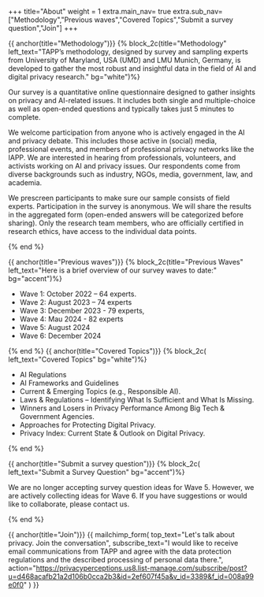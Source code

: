 +++
title="About"
weight = 1
extra.main_nav= true
extra.sub_nav=["Methodology","Previous waves","Covered Topics","Submit a survey question","Join"]
+++

{{ anchor(title="Methodology")}}
{% block_2c(title="Methodology" left_text="TAPP’s methodology, designed by survey and sampling experts from University of Maryland, USA (UMD) and LMU Munich, Germany, is developed to gather the most robust and insightful data in the field of AI and digital privacy research." bg="white")%}

Our survey is a quantitative online questionnaire designed to gather insights on privacy and AI-related issues. It includes both single and multiple-choice as well as open-ended questions and typically takes just 5 minutes to complete. 

We welcome participation from anyone who is actively engaged in the AI and privacy debate. This includes those active in (social) media, professional events, and members of professional privacy networks like the IAPP. We are interested in hearing from professionals, volunteers, and activists working on AI and privacy issues. Our respondents come from diverse backgrounds such as industry, NGOs, media, government, law, and academia. 

We prescreen participants to make sure our sample consists of field experts. Participation in the survey is anonymous. We will share the results in the aggregated form (open-ended answers will be categorized before sharing). Only the research team members, who are officially certified in research ethics, have access to the individual data points.

{% end %}


{{ anchor(title="Previous waves")}}
{% block_2c(title="Previous Waves" left_text="Here is a brief overview of our survey waves to date:" bg="accent")%}

- Wave 1: October 2022 – 64 experts.
- Wave 2: August 2023 – 74 experts
- Wave 3: December 2023 - 79 experts,
- Wave 4: Mau 2024 - 82 experts
- Wave 5: August 2024
- Wave 6: December 2024

{% end %}
{{ anchor(title="Covered Topics")}}
{% block_2c( left_text="Covered Topics" bg="white")%}

- AI Regulations
- AI Frameworks and Guidelines
- Current & Emerging Topics (e.g., Responsible AI).
- Laws & Regulations – Identifying What Is Sufficient and What Is Missing.
- Winners and Losers in Privacy Performance Among Big Tech & Government Agencies.
- Approaches for Protecting Digital Privacy.
- Privacy Index: Current State & Outlook on Digital Privacy.

{% end %}

{{ anchor(title="Submit a survey question")}}
{% block_2c( left_text="Submit a Survey Question" bg="accent")%}

We are no longer accepting survey question ideas for Wave 5. However, we are actively collecting ideas for Wave 6. If you have suggestions or would like to collaborate, please contact us. 

{% end %}


{{ anchor(title="Join")}}
{{ 
mailchimp_form(
top_text="Let's talk about privacy. Join the conversation",
subscribe_text="I would like to receive email communications from TAPP and agree with the data protection regulations and the described processing of personal data there.",
action="https://privacyperceptions.us8.list-manage.com/subscribe/post?u=d468acafb21a2d106b0cca2b3&id=2ef607f45a&v_id=3389&f_id=008a99e0f0"
)
}}
